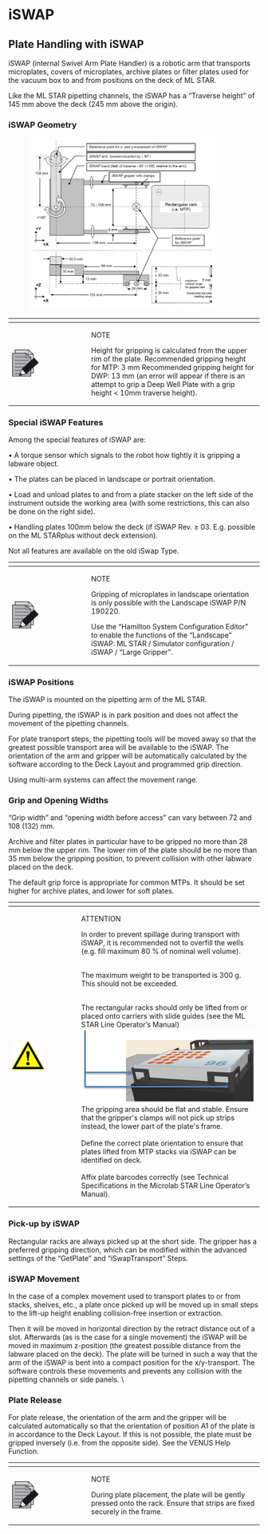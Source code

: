 # iSWAP

## Plate Handling with iSWAP

iSWAP (internal Swivel Arm Plate Handler) is a robotic arm that transports microplates, covers of microplates, archive plates or filter plates used for the vacuum box to and from positions on the deck of ML STAR.&#x20;

Like the ML STAR pipetting channels, the iSWAP has a “Traverse height” of 145 mm above the deck (245 mm above the origin).&#x20;

### iSWAP Geometry

<figure><img src="../../../.gitbook/assets/image (90) (1) (1).png" alt="" width="375"><figcaption></figcaption></figure>

<table data-header-hidden><thead><tr><th width="145"></th><th></th></tr></thead><tbody><tr><td><img src="../../../.gitbook/assets/image (10) (1) (1) (1) (1) (1) (1) (1) (1) (1) (1) (1) (1) (1).png" alt="" data-size="original"></td><td><p>NOTE</p><p>Height for gripping is calculated from the upper rim of the plate. Recommended gripping height for MTP: 3 mm Recommended gripping height for DWP: 13 mm (an error will appear if there is an attempt to grip a Deep Well Plate with a grip height &#x3C; 10mm traverse height).</p></td></tr></tbody></table>

### Special iSWAP Features

Among the special features of iSWAP are:&#x20;

• A torque sensor which signals to the robot how tightly it is gripping a labware object.&#x20;

• The plates can be placed in landscape or portrait orientation.&#x20;

• Load and unload plates to and from a plate stacker on the left side of the instrument outside the working area (with some restrictions, this can also be done on the right side).&#x20;

• Handling plates 100mm below the deck (if iSWAP Rev. ≥ 03. E.g. possible on the ML STARplus without deck extension).&#x20;

Not all features are available on the old iSwap Type.&#x20;

<table data-header-hidden><thead><tr><th width="145"></th><th></th></tr></thead><tbody><tr><td><img src="../../../.gitbook/assets/image (10) (1) (1) (1) (1) (1) (1) (1) (1) (1) (1) (1) (1) (1).png" alt="" data-size="original"></td><td><p>NOTE</p><p>Gripping of microplates in landscape orientation is only possible with the Landscape iSWAP P/N 190220. </p><p>Use the “Hamilton System Configuration Editor” to enable the functions of the “Landscape” iSWAP: ML STAR / Simulator configuration / iSWAP / “Large Gripper”. </p></td></tr></tbody></table>

### iSWAP Positions

The iSWAP is mounted on the pipetting arm of the ML STAR.&#x20;

During pipetting, the iSWAP is in park position and does not affect the movement of the pipetting channels.&#x20;

For plate transport steps, the pipetting tools will be moved away so that the greatest possible transport area will be available to the iSWAP. The orientation of the arm and gripper will be automatically calculated by the software according to the Deck Layout and programmed grip direction.&#x20;

Using multi-arm systems can affect the movement range.&#x20;

### Grip and Opening Widths

“Grip width” and “opening width before access” can vary between 72 and 108 (132) mm.&#x20;

Archive and filter plates in particular have to be gripped no more than 28 mm below the upper rim. The lower rim of the plate should be no more than 35 mm below the gripping position, to prevent collision with other labware placed on the deck.

The default grip force is appropriate for common MTPs. It should be set higher for archive plates, and lower for soft plates.

<table data-header-hidden><thead><tr><th width="125"></th><th></th></tr></thead><tbody><tr><td><img src="../../../.gitbook/assets/image (9) (1) (1) (1) (1) (1) (1) (1) (1) (1) (1) (1) (1) (1) (1).png" alt="" data-size="original"></td><td><p>ATTENTION</p><p>In order to prevent spillage during transport with iSWAP, it is recommended not to overfill the wells (e.g. fill maximum 80 % of nominal well volume). </p><p><br>The maximum weight to be transported is 300 g. This should not be exceeded. </p><p><br>The rectangular racks should only be lifted from or placed onto carriers with slide guides (see the ML STAR Line Operator’s Manual) <br><img src="../../../.gitbook/assets/image (92) (1) (1).png" alt=""><br>The gripping area should be flat and stable. Ensure that the gripper's clamps will not pick up strips instead, the lower part of the plate's frame. <br><br>Define the correct plate orientation to ensure that plates lifted from MTP stacks via iSWAP can be identified on deck. <br><br>Affix plate barcodes correctly (see Technical Specifications in the Microlab STAR Line Operator’s Manual).</p></td></tr></tbody></table>



### Pick-up by iSWAP

Rectangular racks are always picked up at the short side. The gripper has a preferred gripping direction, which can be modified within the advanced settings of the “GetPlate” and “iSwapTransport” Steps.

### iSWAP Movement

In the case of a complex movement used to transport plates to or from stacks, shelves, etc., a plate once picked up will be moved up in small steps to the lift-up height enabling collision-free insertion or extraction.&#x20;

Then it will be moved in horizontal direction by the retract distance out of a slot. Afterwards (as is the case for a single movement) the iSWAP will be moved in maximum z-position (the greatest possible distance from the labware placed on the deck). The plate will be turned in such a way that the arm of the iSWAP is bent into a compact position for the x/y-transport. The software controls these movements and prevents any collision with the pipetting channels or side panels. \


### Plate Release

For plate release, the orientation of the arm and the gripper will be calculated automatically so that the orientation of position A1 of the plate is in accordance to the Deck Layout. If this is not possible, the plate must be gripped inversely (i.e. from the opposite side). See the VENUS Help Function.

<table data-header-hidden><thead><tr><th width="145"></th><th></th></tr></thead><tbody><tr><td><img src="../../../.gitbook/assets/image (10) (1) (1) (1) (1) (1) (1) (1) (1) (1) (1) (1) (1) (1).png" alt="" data-size="original"></td><td><p>NOTE</p><p>During plate placement, the plate will be gently pressed onto the rack. Ensure that strips are fixed securely in the frame.</p></td></tr></tbody></table>

